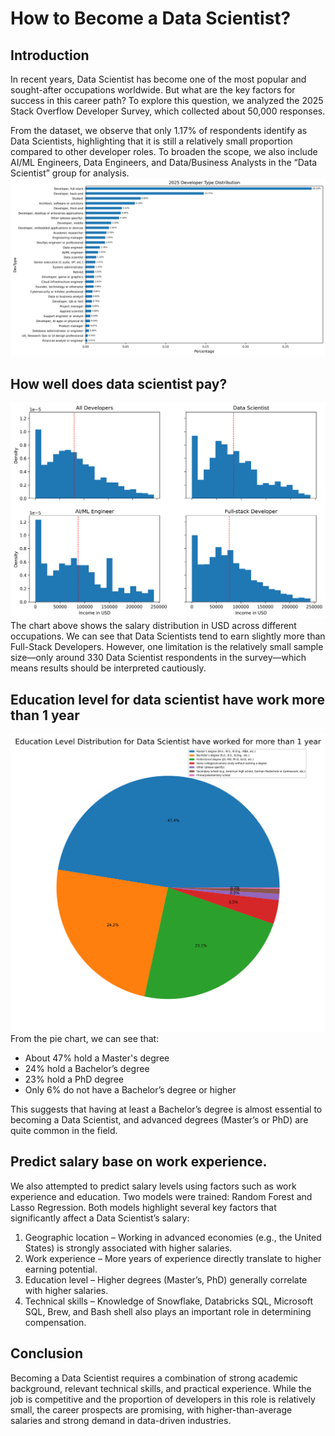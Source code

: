 # How to Become a Data Scientist?
## Introduction
In recent years, Data Scientist has become one of the most popular and sought-after occupations worldwide. But what are the key factors for success in this career path? To explore this question, we analyzed the 2025 Stack Overflow Developer Survey, which collected about 50,000 responses.

From the dataset, we observe that only 1.17% of respondents identify as Data Scientists, highlighting that it is still a relatively small proportion compared to other developer roles. To broaden the scope, we also include AI/ML Engineers, Data Engineers, and Data/Business Analysts in the “Data Scientist” group for analysis.
![devtype_distribution](./2025_devtype_distribution.png)


## How well does data scientist pay?
![income_usd_distribution](./income_usd_devtype.png)
The chart above shows the salary distribution in USD across different occupations. We can see that Data Scientists tend to earn slightly more than Full-Stack Developers. However, one limitation is the relatively small sample size—only around 330 Data Scientist respondents in the survey—which means results should be interpreted cautiously.



## Education level for data scientist have work more than 1 year
![Education levle for data scientist have work more than 1 year](./education_level_data_scientist.png)
From the pie chart, we can see that:
* About 47% hold a Master's degree
* 24% hold a Bachelor’s degree
* 23% hold a PhD degree
* Only 6% do not have a Bachelor’s degree or higher

This suggests that having at least a Bachelor’s degree is almost essential to becoming a Data Scientist, and advanced degrees (Master’s or PhD) are quite common in the field.

## Predict salary base on work experience.
We also attempted to predict salary levels using factors such as work experience and education. Two models were trained: Random Forest and Lasso Regression. Both models highlight several key factors that significantly affect a Data Scientist’s salary:
1.  Geographic location – Working in advanced economies (e.g., the United States) is strongly associated with higher salaries.
2.	Work experience – More years of experience directly translate to higher earning potential.
3.	Education level – Higher degrees (Master’s, PhD) generally correlate with higher salaries.
4.	Technical skills – Knowledge of Snowflake, Databricks SQL, Microsoft SQL, Brew, and Bash shell also plays an important role in determining compensation.

## Conclusion

Becoming a Data Scientist requires a combination of strong academic background, relevant technical skills, and practical experience. While the job is competitive and the proportion of developers in this role is relatively small, the career prospects are promising, with higher-than-average salaries and strong demand in data-driven industries.